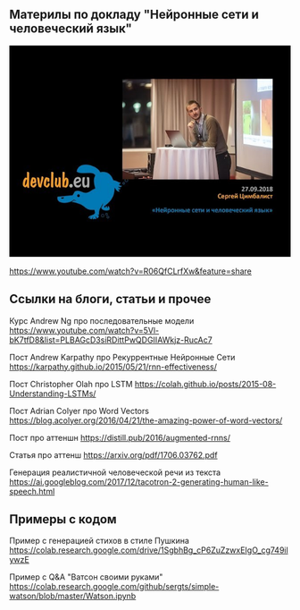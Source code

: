 ## Материлы по докладу "Нейронные сети и человеческий язык"

![alt text](sddefault.jpg "Thumbnail")


https://www.youtube.com/watch?v=R06QfCLrfXw&feature=share


## Ссылки на блоги, статьи и прочее

Курс Andrew Ng про последовательные модели 
https://www.youtube.com/watch?v=5Vl-bK7tfD8&list=PLBAGcD3siRDittPwQDGIIAWkjz-RucAc7

Пост Andrew Karpathy про Рекуррентные Нейронные Сети
https://karpathy.github.io/2015/05/21/rnn-effectiveness/

Пост Christopher Olah про LSTM https://colah.github.io/posts/2015-08-Understanding-LSTMs/

Пост Adrian Colyer про Word Vectors https://blog.acolyer.org/2016/04/21/the-amazing-power-of-word-vectors/

Пост про аттеншн https://distill.pub/2016/augmented-rnns/

Статья про аттенш https://arxiv.org/pdf/1706.03762.pdf

Генерация реалистичной человеческой речи из текста
https://ai.googleblog.com/2017/12/tacotron-2-generating-human-like-speech.html

## Примеры с кодом

Пример с генерацией стихов в стиле Пушкина
https://colab.research.google.com/drive/1SgbhBg_cP6ZuZzwxEIgO_cg749ilywzE


Пример с Q&A "Ватсон своими руками"
https://colab.research.google.com/github/sergts/simple-watson/blob/master/Watson.ipynb
